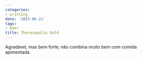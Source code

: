 ```yaml
---
categories:
- writting
date: '2015-06-21'
tags:
- beer
title: Therezopolis Gold
---
```


Agradável, mas bem forte; não combina muito bem com comida apimentada.